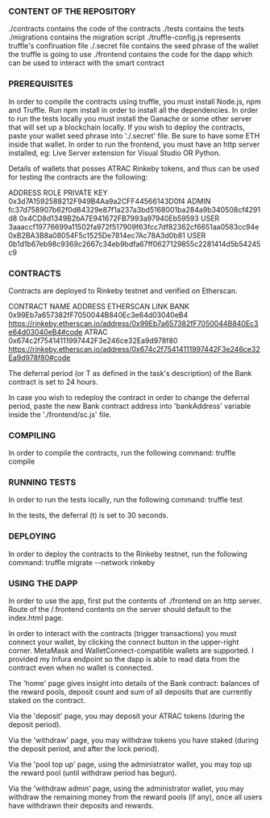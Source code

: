 ### CONTENT OF THE REPOSITORY

./contracts contains the code of the contracts
./tests contains the tests
./migrations contains the migration script
./truffle-config.js represents truffle's confiruation file
./.secret file contains the seed phrase of the wallet the truffle is going to use
./frontend contains the code for the dapp which can be used to interact with the smart contract

### PREREQUISITES

In order to compile the contracts using truffle, you must install Node.js, npm and Truffle.
Run npm install in order to install all the dependencies.
In order to run the tests locally you must install the Ganache or some other server that will set up a blockchain locally.
If you wish to deploy the contracts, paste your wallet seed phrase into './.secret' file. Be sure to have some ETH inside that wallet.
In order to run the frontend, you must have an http server installed, eg: Live Server extension for Visual Studio OR Python.

Details of wallets that posses ATRAC Rinkeby tokens, and thus can be used for testing the contracts are the following:

ADDRESS                                         ROLE                PRIVATE KEY                   
0x3d7A1592588212F949B4Aa9a2CFF44566143D0f4      ADMIN               fc37d758907b62f0d84329e87f1a237a3bd5168001ba284a9b340508cf4291d8
0x4CD8d1349B2bA7E941672FB7993a97940Eb59593      USER                3aaaccf19776699a11502fa972f517909f63fcc7df82362cf6651aa0583cc94e
0xB2BA3B8a08054F5c1525De7814ec7Ac78A3d0b81      USER                0b1d1b67eb98c9369c2667c34eb9bdfa67ff0627129855c2281414d5b54245c9

### CONTRACTS
Contracts are deployed to Rinkeby testnet and verified on Etherscan.

CONTRACT NAME           ADDRESS                                         ETHERSCAN LINK
BANK                    0x99Eb7a657382fF7050044B840Ec3e64d03040eB4      https://rinkeby.etherscan.io/address/0x99Eb7a657382fF7050044B840Ec3e64d03040eB4#code
ATRAC                   0x674c2f75414111997442F3e246ce32Ea9d978f80      https://rinkeby.etherscan.io/address/0x674c2f75414111997442F3e246ce32Ea9d978f80#code

The deferral period (or T as defined in the task's description) of the Bank contract is set to 24 hours. 

In case you wish to redeploy the contract in order to change the deferral period, paste the new Bank contract address into 'bankAddress' variable inside the './frontend/sc.js' file.

### COMPILING 

In order to compile the contracts, run the following command:
truffle compile

### RUNNING TESTS

In order to run the tests locally, run the following command:
truffle test

In the tests, the deferral (t) is set to 30 seconds.

### DEPLOYING

In order to deploy the contracts to the Rinkeby testnet, run the following command:
truffle migrate --network rinkeby

### USING THE DAPP 

In order to use the app, first put the contents of ./frontend on an http server.
Route of the /.frontend contents on the server should default to the index.html page.

In order to interact with the contracts (trigger transactions) you must connect your wallet, by clicking the connect button in the upper-right corner. MetaMask and WalletConnect-compatible wallets are supported. I provided my Infura endpoint so the dapp is able to read data from the contract even when no wallet is connected.

The 'home' page gives insight into details of the Bank contract: balances of the reward pools, deposit count and sum of all deposits that are currently staked on the contract.

Via the 'deposit' page, you may deposit your ATRAC tokens (during the deposit period).

Via the 'withdraw' page, you may withdraw tokens you have staked (during the deposit period, and after the lock period).

Via the 'pool top up' page, using the administrator wallet, you may top up the reward pool (until withdraw period has begun).

Via the 'withdraw admin' page, using the administrator wallet, you may withdraw the remaining money from the reward pools (if any), once all users have withdrawn their deposits and rewards.
